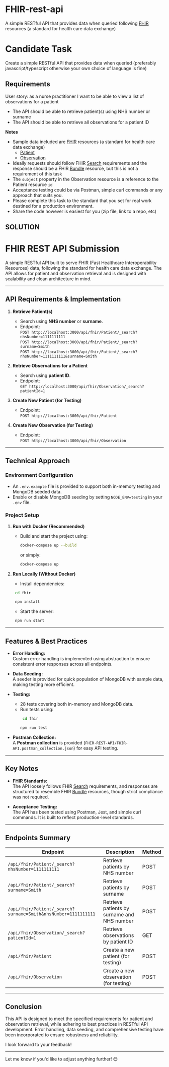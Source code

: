 # FHIR-rest-api

A simple RESTful API that provides data when queried following [FHIR](http://hl7.org/fhir/) resources (a standard for health care data exchange)

# Candidate Task

Create a simple RESTful API that provides data when queried (preferably javascript/typescript otherwise your own choice of language is fine)

## Requirements

User story: as a nurse practitioner I want to be able to view a list of observations for a patient

- The API should be able to retrieve patient(s) using NHS number or surname
- The API should be able to retrieve all observations for a patient ID

**Notes**

- Sample data included are [FHIR](http://hl7.org/fhir/) resources (a standard for health care data exchange)
  - [Patient](http://www.hl7.org/implement/standards/fhir/patient.html)
  - [Observation](http://www.hl7.org/implement/standards/fhir/observation.html)
- Ideally requests should follow FHIR [Search](http://hl7.org/fhir/http.html#search) requirements and the response should be a FHIR [Bundle](http://hl7.org/fhir/bundle.html) resource, but this is not a requirement of this task
- The `subject` property in the Observation resource is a reference to the Patient resource `id`
- Acceptance testing could be via Postman, simple curl commands or any approach that suits you.
- Please complete this task to the standard that you set for real work destined for a production environment.
- Share the code however is easiest for you (zip file, link to a repo, etc)

**SOLUTION**
---

# **FHIR REST API Submission**

A simple RESTful API built to serve FHIR (Fast Healthcare Interoperability Resources) data, following the standard for health care data exchange. The API allows for patient and observation retrieval and is designed with scalability and clean architecture in mind.

---

## **API Requirements & Implementation**

1. **Retrieve Patient(s)**  
   - Search using **NHS number** or **surname**.
   - Endpoint:  
     `POST http://localhost:3000/api/fhir/Patient/_search?nhsNumber=1111111111`  
     `POST http://localhost:3000/api/fhir/Patient/_search?surname=Smith`  
     `POST http://localhost:3000/api/fhir/Patient/_search?nhsNumber=1111111111&surname=Smith`

2. **Retrieve Observations for a Patient**  
   - Search using **patient ID**.
   - Endpoint:  
     `GET http://localhost:3000/api/fhir/Observation/_search?patientId=1`

3. **Create New Patient (for Testing)**  
   - Endpoint:  
     `POST http://localhost:3000/api/fhir/Patient`

4. **Create New Observation (for Testing)**  
   - Endpoint:  
     `POST http://localhost:3000/api/fhir/Observation`

---

## **Technical Approach**

### **Environment Configuration**

- An `.env.example` file is provided to support both in-memory testing and MongoDB seeded data.
- Enable or disable MongoDB seeding by setting `NODE_ENV=testing` in your `.env` file.

### **Project Setup**

1. **Run with Docker (Recommended)**  
   - Build and start the project using:
     ```bash
     docker-compose up --build
     ```
     or simply:
     ```bash
     docker-compose up
     ```

2. **Run Locally (Without Docker)**  
   - Install dependencies:
    ```bash
     cd fhir
    ```
    ```bash
     npm install
    ```
   - Start the server:
    ```bash
     npm run start
    ```

---

## **Features & Best Practices**

- **Error Handling:**  
  Custom error handling is implemented using abstraction to ensure consistent error responses across all endpoints.

- **Data Seeding:**  
  A seeder is provided for quick population of MongoDB with sample data, making testing more efficient.

- **Testing:**  
  - 28 tests covering both in-memory and MongoDB data.
  - Run tests using:
    ```bash
     cd fhir
    ```
    ```bash
    npm run test
    ```

- **Postman Collection:**  
  A **Postman collection** is provided (`FHIR-REST-API/FHIR-API.postman_collection.json`) for easy API testing.

---

## **Key Notes**

- **FHIR Standards:**  
  The API loosely follows FHIR [Search](http://hl7.org/fhir/http.html#search) requirements, and responses are structured to resemble FHIR [Bundle](http://hl7.org/fhir/bundle.html) resources, though strict compliance was not required.
  
- **Acceptance Testing:**  
  The API has been tested using Postman, Jest, and simple curl commands. It is built to reflect production-level standards.

---

## **Endpoints Summary**

| **Endpoint**                                                  | **Description**                             | **Method** |
|---------------------------------------------------------------|---------------------------------------------|------------|
| `/api/fhir/Patient/_search?nhsNumber=1111111111`              | Retrieve patients by NHS number             | POST       |
| `/api/fhir/Patient/_search?surname=Smith`                     | Retrieve patients by surname                | POST       |
| `/api/fhir/Patient/_search?surname=Smith&nhsNumber=1111111111`| Retrieve patients by surname and NHS number | POST       |
| `/api/fhir/Observation/_search?patientId=1`                   | Retrieve observations by patient ID         | GET        |
| `/api/fhir/Patient`                                           | Create a new patient (for testing)          | POST       |
| `/api/fhir/Observation`                                       | Create a new observation (for testing)      | POST       |

---

## **Conclusion**

This API is designed to meet the specified requirements for patient and observation retrieval, while adhering to best practices in RESTful API development. Error handling, data seeding, and comprehensive testing have been incorporated to ensure robustness and reliability.

I look forward to your feedback!

---

Let me know if you'd like to adjust anything further! 😊
